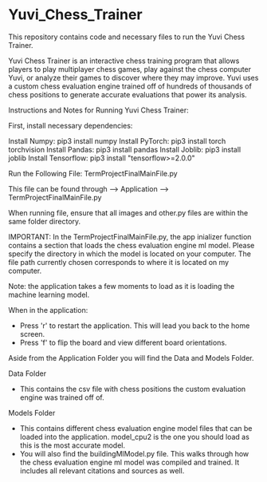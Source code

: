 # Yuvi_Chess_Trainer

This repository contains code and necessary files to run the Yuvi Chess Trainer. 

Yuvi Chess Trainer is an interactive chess training program that allows players to play multiplayer chess games, play against the chess computer Yuvi, or analyze their games to discover where they may improve. Yuvi uses a custom chess evaluation engine trained off of hundreds of thousands of chess positions to generate accurate evaluations that power its analysis.

Instructions and Notes for Running Yuvi Chess Trainer:

First, install necessary dependencies:

Install Numpy: pip3 install numpy
Install PyTorch: pip3 install torch torchvision
Install Pandas: pip3 install pandas
Install Joblib: pip3 install joblib
Install Tensorflow: pip3 install "tensorflow>=2.0.0"

Run the Following File:
TermProjectFinalMainFile.py

This file can be found through --> Application --> TermProjectFinalMainFile.py

When running file, ensure that all images and other.py files are within the same folder directory. 

IMPORTANT: In the TermProjectFinalMainFile.py, the app inializer function contains a section that loads the chess evaluation engine ml model. Please specify the directory in which the model is located on your computer. The file path currently chosen corresponds to where it is located on my computer. 

Note: the application takes a few moments to load as it is loading the machine learning model.

When in the application:
- Press 'r' to restart the application. This will lead you back to the home screen. 
- Press 'f' to flip the board and view different board orientations. 

Aside from the Application Folder you will find the Data and Models Folder. 

Data Folder
- This contains the csv file with chess positions the custom evaluation engine was trained off of. 

Models Folder
- This contains different chess evaluation engine model files that can be loaded into the application. model_cpu2 is the one you should load as this is the most accurate model. 
- You will also find the buildingMlModel.py file. This walks through how the chess evaluation engine ml model was compiled and trained. It includes all relevant citations and sources as well. 
